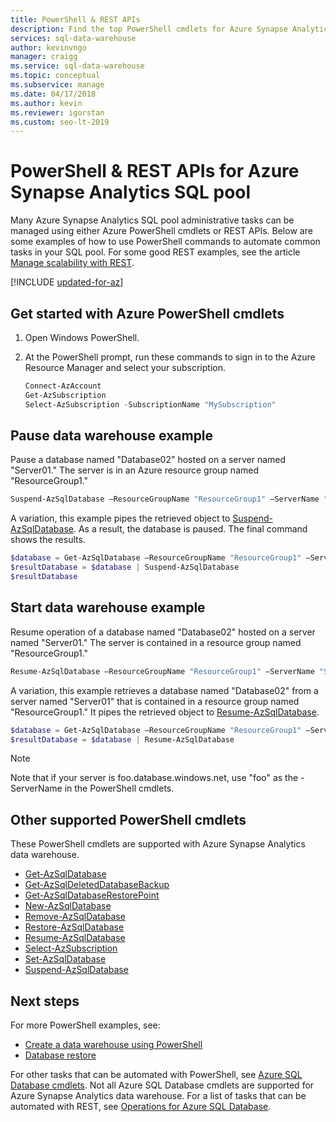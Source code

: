```yaml
---
title: PowerShell & REST APIs 
description: Find the top PowerShell cmdlets for Azure Synapse Analytics SQL pool including how to pause and resume a database.
services: sql-data-warehouse
author: kevinvngo
manager: craigg
ms.service: sql-data-warehouse
ms.topic: conceptual
ms.subservice: manage
ms.date: 04/17/2018
ms.author: kevin
ms.reviewer: igorstan
ms.custom: seo-lt-2019
---
```


# PowerShell & REST APIs for Azure Synapse Analytics SQL pool

Many Azure Synapse Analytics SQL pool administrative tasks can be managed using either Azure PowerShell cmdlets or REST APIs.  Below are some examples of how to use PowerShell commands to automate common tasks in your SQL pool.  For some good REST examples, see the article [Manage scalability with REST](sql-data-warehouse-manage-compute-rest-api.md).

[!INCLUDE [updated-for-az](../../includes/updated-for-az.md)]

## Get started with Azure PowerShell cmdlets

1. Open Windows PowerShell.
2. At the PowerShell prompt, run these commands to sign in to the Azure Resource Manager and select your subscription.
   
    ```powershell
    Connect-AzAccount
    Get-AzSubscription
    Select-AzSubscription -SubscriptionName "MySubscription"
    ```

## Pause data warehouse example
Pause a database named "Database02" hosted on a server named "Server01."  The server is in an Azure resource group named "ResourceGroup1."

```Powershell
Suspend-AzSqlDatabase –ResourceGroupName "ResourceGroup1" –ServerName "Server01" –DatabaseName "Database02"
```

A variation, this example pipes the retrieved object to [Suspend-AzSqlDatabase](https://docs.microsoft.com/powershell/module/az.sql/suspend-azsqldatabase).  As a result, the database is paused. The final command shows the results.

```Powershell
$database = Get-AzSqlDatabase –ResourceGroupName "ResourceGroup1" –ServerName "Server01" –DatabaseName "Database02"
$resultDatabase = $database | Suspend-AzSqlDatabase
$resultDatabase
```

## Start data warehouse example

Resume operation of a database named "Database02" hosted on a server named "Server01." The server is contained in a resource group named "ResourceGroup1."

```Powershell
Resume-AzSqlDatabase –ResourceGroupName "ResourceGroup1" –ServerName "Server01" -DatabaseName "Database02"
```

A variation, this example retrieves a database named "Database02" from a server named "Server01" that is contained in a resource group named "ResourceGroup1." It pipes the retrieved object to [Resume-AzSqlDatabase](https://docs.microsoft.com/powershell/module/az.sql/resume-azsqldatabase).

```Powershell
$database = Get-AzSqlDatabase –ResourceGroupName "ResourceGroup1" –ServerName "Server01" –DatabaseName "Database02"
$resultDatabase = $database | Resume-AzSqlDatabase
```

> [!NOTE]
> Note that if your server is foo.database.windows.net, use "foo" as the -ServerName in the PowerShell cmdlets.
> 
> 

## Other supported PowerShell cmdlets
These PowerShell cmdlets are supported with Azure Synapse Analytics data warehouse.

* [Get-AzSqlDatabase](https://docs.microsoft.com/powershell/module/az.sql/get-azsqldatabase)
* [Get-AzSqlDeletedDatabaseBackup](https://docs.microsoft.com/powershell/module/az.sql/get-azsqldeleteddatabasebackup)
* [Get-AzSqlDatabaseRestorePoint](https://docs.microsoft.com/powershell/module/az.sql/get-azsqldatabaserestorepoint)
* [New-AzSqlDatabase](https://docs.microsoft.com/powershell/module/az.sql/new-azsqldatabase)
* [Remove-AzSqlDatabase](https://docs.microsoft.com/powershell/module/az.sql/remove-azsqldatabase)
* [Restore-AzSqlDatabase](https://docs.microsoft.com/powershell/module/az.sql/restore-azsqldatabase)
* [Resume-AzSqlDatabase](https://docs.microsoft.com/powershell/module/az.sql/resume-azsqldatabase)
* [Select-AzSubscription](https://msdn.microsoft.com/library/dn722499.aspx)
* [Set-AzSqlDatabase](https://docs.microsoft.com/powershell/module/az.sql/set-azsqldatabase)
* [Suspend-AzSqlDatabase](https://docs.microsoft.com/powershell/module/az.sql/suspend-azsqldatabase)

## Next steps
For more PowerShell examples, see:

* [Create a data warehouse using PowerShell](create-data-warehouse-powershell.md)
* [Database restore](sql-data-warehouse-restore-database-powershell.md)

For other tasks that can be automated with PowerShell, see [Azure SQL Database cmdlets](https://docs.microsoft.com/powershell/module/az.sql). Not all Azure SQL Database cmdlets are supported for Azure Synapse Analytics data warehouse.  For a list of tasks that can be automated with REST, see [Operations for Azure SQL Database](/rest/api/sql/).
